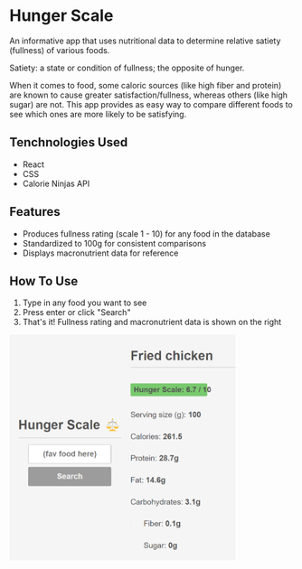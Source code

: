 # Hunger Scale

An informative app that uses nutritional data to determine relative satiety (fullness) of various foods.

Satiety: a state or condition of fullness; the opposite of hunger.

When it comes to food, some caloric sources (like high fiber and protein) are
known to cause greater satisfaction/fullness, whereas others (like high sugar) are
not. This app provides as easy way to compare different foods to see which ones
are more likely to be satisfying.

## Tenchnologies Used

- React
- CSS
- Calorie Ninjas API

## Features

- Produces fullness rating (scale 1 - 10) for any food in the database
- Standardized to 100g for consistent comparisons
- Displays macronutrient data for reference

## How To Use

1. Type in any food you want to see
2. Press enter or click "Search"
3. That's it! Fullness rating and macronutrient data is shown on the right

<img src="screenshot.png" alt="Gameplay Screenshot" width="400"/>
